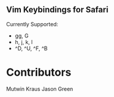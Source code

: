 Vim Keybindings for Safari
--------------------------

Currently Supported:

* gg, G
* h, j, k, l
* ^D, ^U, ^F, ^B

Contributors
============

Mutwin Kraus
Jason Green
